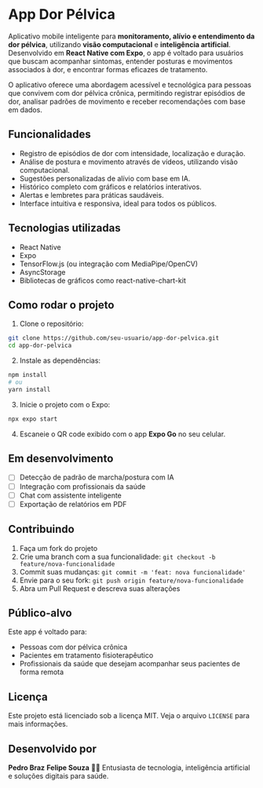 
# App Dor Pélvica

Aplicativo mobile inteligente para **monitoramento, alívio e entendimento da dor pélvica**, utilizando **visão computacional** e **inteligência artificial**. Desenvolvido em **React Native com Expo**, o app é voltado para usuários que buscam acompanhar sintomas, entender posturas e movimentos associados à dor, e encontrar formas eficazes de tratamento.

O aplicativo oferece uma abordagem acessível e tecnológica para pessoas que convivem com dor pélvica crônica, permitindo registrar episódios de dor, analisar padrões de movimento e receber recomendações com base em dados.

## Funcionalidades

- Registro de episódios de dor com intensidade, localização e duração.  
- Análise de postura e movimento através de vídeos, utilizando visão computacional.  
- Sugestões personalizadas de alívio com base em IA.  
- Histórico completo com gráficos e relatórios interativos.  
- Alertas e lembretes para práticas saudáveis.  
- Interface intuitiva e responsiva, ideal para todos os públicos.

## Tecnologias utilizadas

- React Native  
- Expo  
- TensorFlow.js (ou integração com MediaPipe/OpenCV)  
- AsyncStorage  
- Bibliotecas de gráficos como react-native-chart-kit  

## Como rodar o projeto

1. Clone o repositório:
```bash
git clone https://github.com/seu-usuario/app-dor-pelvica.git
cd app-dor-pelvica
```

2. Instale as dependências:
```bash
npm install
# ou
yarn install
```

3. Inicie o projeto com o Expo:
```bash
npx expo start
```

4. Escaneie o QR code exibido com o app **Expo Go** no seu celular.

## Em desenvolvimento

- [ ] Detecção de padrão de marcha/postura com IA  
- [ ] Integração com profissionais da saúde  
- [ ] Chat com assistente inteligente  
- [ ] Exportação de relatórios em PDF  

## Contribuindo

1. Faça um fork do projeto  
2. Crie uma branch com a sua funcionalidade: `git checkout -b feature/nova-funcionalidade`  
3. Commit suas mudanças: `git commit -m 'feat: nova funcionalidade'`  
4. Envie para o seu fork: `git push origin feature/nova-funcionalidade`  
5. Abra um Pull Request e descreva suas alterações

## Público-alvo

Este app é voltado para:
- Pessoas com dor pélvica crônica
- Pacientes em tratamento fisioterapêutico
- Profissionais da saúde que desejam acompanhar seus pacientes de forma remota

## Licença

Este projeto está licenciado sob a licença MIT. Veja o arquivo `LICENSE` para mais informações.

## Desenvolvido por

**Pedro Braz** 
**Felipe Souza** 
🧠💡 Entusiasta de tecnologia, inteligência artificial e soluções digitais para saúde.

